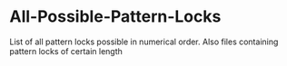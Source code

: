 # All-Possible-Pattern-Locks
List of all pattern locks possible in numerical order. Also files containing pattern locks of certain length
